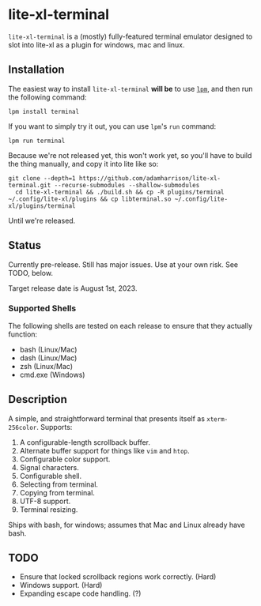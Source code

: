 # lite-xl-terminal

`lite-xl-terminal` is a (mostly) fully-featured terminal emulator designed to slot into lite-xl as a plugin for windows, mac and linux.

## Installation

The easiest way to install `lite-xl-terminal` **will be** to use [`lpm`](https://github.com/lite-xl/lite-xl-plugin-manager), and
then run the following command:

```
lpm install terminal
```

If you want to simply try it out, you can use `lpm`'s `run` command:

```
lpm run terminal
```

Because we're not released yet, this won't work yet, so you'll have to build the thing manually,
and copy it into lite like so:

```
git clone --depth=1 https://github.com/adamharrison/lite-xl-terminal.git --recurse-submodules --shallow-submodules
  cd lite-xl-terminal && ./build.sh && cp -R plugins/terminal ~/.config/lite-xl/plugins && cp libterminal.so ~/.config/lite-xl/plugins/terminal
```

Until we're released.

## Status

Currently pre-release. Still has major issues. Use at your own risk. See TODO, below.

Target release date is August 1st, 2023.

### Supported Shells

The following shells are tested on each release to ensure that they actually function:

* bash (Linux/Mac)
* dash (Linux/Mac)
* zsh (Linux/Mac)
* cmd.exe (Windows)

## Description

A simple, and straightforward terminal that presents itself as `xterm-256color`. Supports:

1. A configurable-length scrollback buffer.
2. Alternate buffer support for things like `vim` and `htop`.
3. Configurable color support.
4. Signal characters.
5. Configurable shell.
6. Selecting from terminal.
7. Copying from terminal.
8. UTF-8 support.
9. Terminal resizing.

Ships with bash, for windows; assumes that Mac and Linux already have bash.

## TODO

* Ensure that locked scrollback regions work correctly. (Hard)
* Windows support. (Hard)
* Expanding escape code handling. (?)
